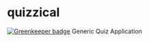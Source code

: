 # quizzical

[![Greenkeeper badge](https://badges.greenkeeper.io/guyellis/quizzical.svg)](https://greenkeeper.io/)
Generic Quiz Application
